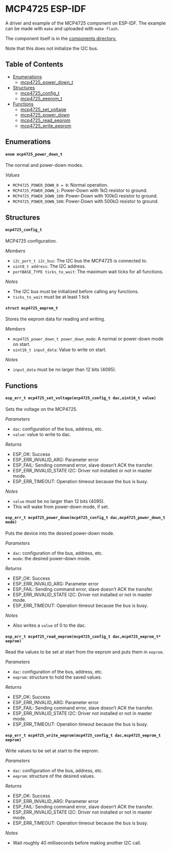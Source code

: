 MCP4725 ESP-IDF
===============

A driver and example of the MCP4725 component on ESP-IDF. 
The example can be made with `make` and uploaded with `make flash`. 

The component itself is in the [components directory.](components/)

Note that this does not initialize the I2C bus.

Table of Contents
-----------------
* [Enumerations](#enumerations)
  * [mcp4725_power_down_t](#enum-mcp4725_power_down_t)
* [Structures](#structures)
  * [mcp4725_config_t](#struct-mcp4725_config_t)
  * [mcp4725_eeprom_t](#struct-mcp4725_eeprom_t)
* [Functions](#functions)
  * [mcp4725_set_voltage](#esp_err_t-mcp4725_set_voltagemcp4725_config_t-dacuint16_t-value)
  * [mcp4725_power_down](#esp_err_t-mcp4725_power_downmcp4725_config_t-dacmcp4725_power_down_t-mode)
  * [mcp4725_read_eeprom](#esp_err_t-mcp4725_read_eeprommcp4725_config_t-dacmcp4725_eeprom_t-eeprom)
  * [mcp4725_write_eeprom](#esp_err_t-mcp4725_write_eeprommcp4725_config_t-dacmcp4725_eeprom_t-eeprom)

Enumerations
------------

#### `enum mcp4725_power_down_t`

The normal and power-down modes.

*Values*
  * `MCP4725_POWER_DOWN_0 = 0`: Normal operation.
  * `MCP4725_POWER_DOWN_1`: Power-Down with 1kΩ resistor to ground.
  * `MCP4725_POWER_DOWN_100`: Power-Down with 100kΩ resistor to ground.
  * `MCP4725_POWER_DOWN_500`: Power-Down with 500kΩ resistor to ground.


Structures
----------

#### `mcp4725_config_t`

MCP4725 configuration.

*Members*
  * `i2c_port_t i2c_bus`: The I2C bus the MCP4725 is connected to.
  * `uint8_t address`: The I2C address.
  * `portBASE_TYPE ticks_to_wait`: The maximum wait ticks for all functions.

*Notes*
  * The I2C bus must be initialized before calling any functions.
  * `ticks_to_wait` must be at least 1 tick


#### `struct mcp4725_eeprom_t`

Stores the eeprom data for reading and writing.

*Members*
  * `mcp4725_power_down_t power_down_mode`: A normal or power-down mode on start.
  * `uint16_t input_data`: Value to write on start.

*Notes*
  * `input_data` must be no larger than 12 bits (4095).

Functions
---------

#### `esp_err_t mcp4725_set_voltage(mcp4725_config_t dac,uint16_t value)`

Sets the voltage on the MCP4725.

*Parameters*
  * `dac`: configuration of the bus, address, etc.
  * `value`: value to write to dac.

*Returns*
  * ESP_OK: Success
  * ESP_ERR_INVALID_ARG: Parameter error
  * ESP_FAIL: Sending command error, slave doesn’t ACK the transfer.
  * ESP_ERR_INVALID_STATE I2C: Driver not installed or not in master mode.
  * ESP_ERR_TIMEOUT: Operation timeout because the bus is busy.

*Notes* 
  * `value` must be no larger than 12 bits (4095).
  * This will wake from power-down mode, if set.


#### `esp_err_t mcp4725_power_down(mcp4725_config_t dac,mcp4725_power_down_t mode)`

Puts the device into the desired power-down mode. 

*Parameters*
  * `dac`: configuration of the bus, address, etc.
  * `mode`: the desired power-down mode.

*Returns*
  * ESP_OK: Success
  * ESP_ERR_INVALID_ARG: Parameter error
  * ESP_FAIL: Sending command error, slave doesn’t ACK the transfer.
  * ESP_ERR_INVALID_STATE I2C: Driver not installed or not in master mode.
  * ESP_ERR_TIMEOUT: Operation timeout because the bus is busy.

*Notes*
  * Also writes a `value` of 0 to the dac.


#### `esp_err_t mcp4725_read_eeprom(mcp4725_config_t dac,mcp4725_eeprom_t* eeprom)`

Read the values to be set at start from the eeprom and puts them in `eeprom`.

*Parameters*
  * `dac`: configuration of the bus, address, etc.
  * `eeprom`: structure to hold the saved values.

*Returns*
  * ESP_OK: Success
  * ESP_ERR_INVALID_ARG: Parameter error
  * ESP_FAIL: Sending command error, slave doesn’t ACK the transfer.
  * ESP_ERR_INVALID_STATE I2C: Driver not installed or not in master mode.
  * ESP_ERR_TIMEOUT: Operation timeout because the bus is busy.


#### `esp_err_t mcp4725_write_eeprom(mcp4725_config_t dac,mcp4725_eeprom_t eeprom)`

Write values to be set at start to the eeprom.

*Parameters*
  * `dac`: configuration of the bus, address, etc.
  * `eeprom`: structure of the desired values.

*Returns*
  * ESP_OK: Success
  * ESP_ERR_INVALID_ARG: Parameter error
  * ESP_FAIL: Sending command error, slave doesn’t ACK the transfer.
  * ESP_ERR_INVALID_STATE I2C: Driver not installed or not in master mode.
  * ESP_ERR_TIMEOUT: Operation timeout because the bus is busy.

*Notes*
  * Wait roughly 40 milliseconds before making another I2C call.
